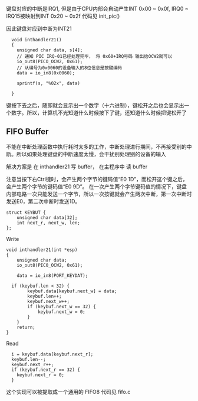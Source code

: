 

键盘对应的中断是IRQ1, 但是由于CPU内部会自动产生INT 0x00 ~ 0x0f, IRQ0 ~ IRQ15被映射到INT 0x20 ~ 0x2f
代码见 init_pic()

因此键盘对应到中断为INT21

```
  void inthandler21()
  {
    unsigned char data, s[4];
    // 通知 PIC IRQ-01已经处理完毕， 将 0x60+IRQ号码 输出给OCW2就可以
    io_out8(PICO_OCW2, 0x61);
    // 从编号为0x0060的设备输入的8位信息是按键编码
    data = io_in8(0x0060);

    sprintf(s, "%02x", data)

  }
```
键按下去之后，随即就会显示出一个数字（十六进制），键松开之后也会显示出一个数字。所以，计算机不光知道什么时候按下了键，还知道什么时候把键松开了

## FIFO Buffer
不能在中断处理函数中执行耗时太多的工作，中断处理进行期间，不再接受别的中断。所以如果处理键盘的中断速度太慢，会干扰别处理别的设备的输入

解决方案是 在 inthandler21 写 buffer， 在主程序中 读 buffer

注意当按下右Ctrl键时，会产生两个字节的键码值“E0 1D”，而松开这个键之后，会产生两个字节的键码值“E0 9D”。
在一次产生两个字节键码值的情况下，键盘内部电路一次只能发送一个字节，所以一次按键就会产生两次中断，第一次中断时发送E0，第二次中断时发送1D。

```
struct KEYBUT {
	unsigned char data[32];
	int next_r, next_w, len;
};

```

Write
```
void inthandler21(int *esp)
{
	unsigned char data;
	io_out8(PIC0_OCW2, 0x61);	

	data = io_in8(PORT_KEYDAT);
	
  if (keybuf.len < 32) {
		keybuf.data[keybuf.next_w] = data;
		keybuf.len++;
		keybuf.next_w++;
		if (keybuf.next_w == 32) {
			keybuf.next_w = 0;
		}
	}
	return;
}
```

Read
```
  i = keybuf.data[keybuf.next_r];
  keybuf.len--;
  keybuf.next_r++;
  if (keybuf.next_r == 32) {
    keybuf.next_r = 0;
  }

```

这个实现可以被提取成一个通用的 FIFO8
代码见 fifo.c




